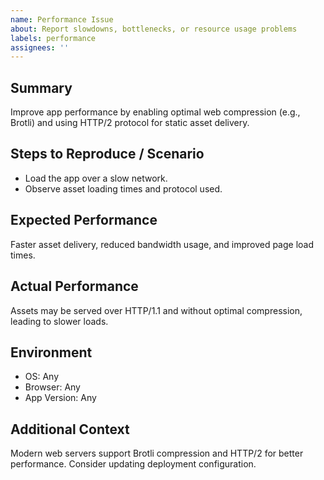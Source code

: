 ```yaml
---
name: Performance Issue
about: Report slowdowns, bottlenecks, or resource usage problems
labels: performance
assignees: ''
---
```


## Summary

Improve app performance by enabling optimal web compression (e.g., Brotli) and using HTTP/2 protocol for static asset delivery.

## Steps to Reproduce / Scenario

- Load the app over a slow network.
- Observe asset loading times and protocol used.

## Expected Performance

Faster asset delivery, reduced bandwidth usage, and improved page load times.

## Actual Performance

Assets may be served over HTTP/1.1 and without optimal compression, leading to slower loads.

## Environment
- OS: Any
- Browser: Any
- App Version: Any

## Additional Context

Modern web servers support Brotli compression and HTTP/2 for better performance. Consider updating deployment configuration.
